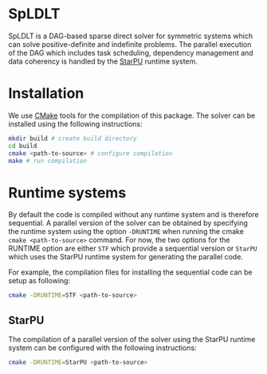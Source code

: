 # SpLDLT

SpLDLT is a DAG-based sparse direct solver for symmetric systems which
can solve positive-definite and indefinite problems. The parallel
execution of the DAG which includes task scheduling, dependency
management and data coherency is handled by the
[StarPU](http://starpu.gforge.inria.fr/) runtime system.

# Installation 

We use [CMake](https://cmake.org/) tools for the compilation of this
package. The solver can be installed using the following instructions:

```bash
mkdir build # create build directory
cd build 
cmake <path-to-source> # configure compilation
make # run compilation 
```

# Runtime systems

By default the code is compiled without any runtime system and is
therefore sequential. A parallel version of the solver can be obtained
by specifying the runtime system using the option `-DRUNTIME` when
running the cmake `cmake <path-to-source>` command. For now, the two
options for the RUNTIME option are either `STF` which provide a
sequential version or `StarPU` which uses the StarPU runtime system
for generating the parallel code.

For example, the compilation files for installing the sequential code
can be setup as following:

```bash
cmake -DRUNTIME=STF <path-to-source>

```

## StarPU

The compilation of a parallel version of the solver using the StarPU
runtime system can be configured with the following instructions:

```bash
cmake -DRUNTIME=StarPU <path-to-source>

```
